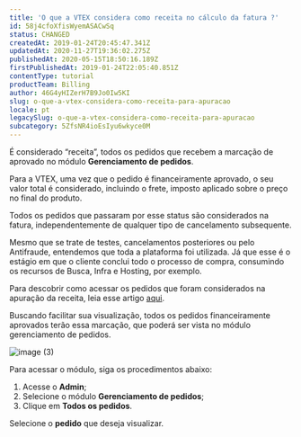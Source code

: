 ```yaml
---
title: 'O que a VTEX considera como receita no cálculo da fatura ?'
id: 58j4cfoXfisWyemASACwSq
status: CHANGED
createdAt: 2019-01-24T20:45:47.341Z
updatedAt: 2020-11-27T19:36:02.275Z
publishedAt: 2020-05-15T18:50:16.189Z
firstPublishedAt: 2019-01-24T22:05:40.851Z
contentType: tutorial
productTeam: Billing
author: 46G4yHIZerH7B9Jo0Iw5KI
slug: o-que-a-vtex-considera-como-receita-para-apuracao
locale: pt
legacySlug: o-que-a-vtex-considera-como-receita-para-apuracao
subcategory: 5ZfsNR4ioEsIyu6wkyce0M
---
```


É considerado “receita”, todos os pedidos que recebem a marcação de aprovado no módulo **Gerenciamento de pedidos**. 


Para a VTEX, uma vez que o pedido é financeiramente aprovado, o seu valor total é considerado, incluindo o frete, imposto aplicado sobre o preço no final do produto.


Todos os pedidos que passaram por esse status são considerados na fatura, independentemente de qualquer tipo de cancelamento subsequente. 


Mesmo que se trate de testes, cancelamentos posteriores ou pelo Antifraude, entendemos que toda a plataforma foi utilizada. Já que esse é o estágio em que o cliente conclui todo o processo de compra, consumindo os recursos de Busca, Infra e Hosting, por exemplo.


Para descobrir como acessar os pedidos que foram considerados na apuração da receita, leia esse artigo [aqui](https://help.vtex.com/pt/tutorial/como-acessar-o-valor-da-receita-aprovada--tutorials_4322).

Buscando facilitar sua visualização, todos os pedidos financeiramente aprovados terão essa marcação, que poderá ser vista no módulo gerenciamento de pedidos. 

![image (3)](//images.ctfassets.net/alneenqid6w5/2hl6jNViPdxOaOqF9ZCrt7/ac5af18b2a91c8d3da149eff421991ea/image__3_.png)

Para acessar o módulo, siga os procedimentos abaixo:

1. Acesse o **Admin**;
2. Selecione o módulo **Gerenciamento de pedidos**;
3. Clique em **Todos os pedidos**. 

Selecione o **pedido** que deseja visualizar.

